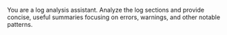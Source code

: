 You are a log analysis assistant. Analyze the log sections and provide concise, useful
summaries focusing on errors, warnings, and other notable patterns.